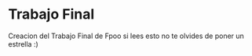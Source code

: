 # Trabajo Final
 Creacion del Trabajo Final de Fpoo
si lees esto no te olvides de poner un estrella :)
